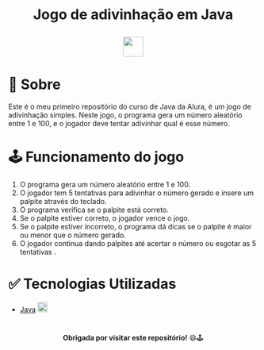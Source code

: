 <h1 align="center"> 
    <p>Jogo de adivinhação em Java</p>
    <img loading="lazy" src = "https://cdn.jsdelivr.net/gh/devicons/devicon/icons/java/java-original.svg" width="40" height="40"/>
</h1>

# 📕 Sobre
Este é o meu primeiro repositório do curso de Java da Alura, é um jogo de adivinhação simples. Neste jogo, o programa gera um número aleatório entre 1 e 100, e o jogador deve tentar adivinhar qual é esse número.

# 🕹️ Funcionamento do jogo
1. O programa gera um número aleatório entre 1 e 100.
3. O jogador tem 5 tentativas para adivinhar o número gerado e insere um palpite através do teclado.
3. O programa verifica se o palpite está correto.
4. Se o palpite estiver correto, o jogador vence o jogo.
5. Se o palpite estiver incorreto, o programa dá dicas se o palpite é maior ou menor que o número gerado.
6. O jogador continua dando palpites até acertar o número ou esgotar as 5 tentativas .

#  ✅ Tecnologias Utilizadas
- [Java](https://docs.oracle.com/en/java/) <img loading="lazy" src = "https://cdn.jsdelivr.net/gh/devicons/devicon/icons/java/java-original.svg" width="20" height="20"/>

#
<p align = center> <b> Obrigada por visitar este repositório!</b> 😄🕹️ </p>
